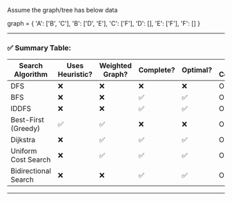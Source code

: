 Assume the graph/tree has below data

graph = {
    'A': ['B', 'C'],
    'B': ['D', 'E'],
    'C': ['F'],
    'D': [],
    'E': ['F'],
    'F': []
}

---

### ✅ Summary Table:

| Search Algorithm     | Uses Heuristic? | Weighted Graph? | Complete? | Optimal? | Time Complexity |
| -------------------- | --------------- | --------------- | --------- | -------- | --------------- |
| DFS                  | ❌               | ❌               | ❌         | ❌        | O(V + E)        |
| BFS                  | ❌               | ❌               | ✅         | ✅        | O(V + E)        |
| IDDFS                | ❌               | ❌               | ✅         | ✅        | O(b^d)          |
| Best-First (Greedy)  | ✅               | ✅               | ❌         | ❌        | O(E log V)      |
| Dijkstra             | ❌               | ✅               | ✅         | ✅        | O(E log V)      |
| Uniform Cost Search  | ❌               | ✅               | ✅         | ✅        | O(E log V)      |
| Bidirectional Search | ❌               | ❌               | ✅         | ✅        | O(b^(d/2))      |

---
